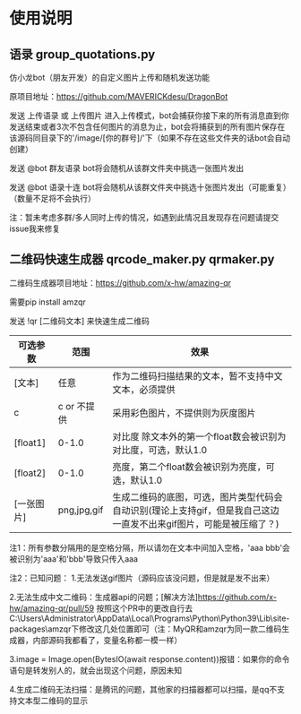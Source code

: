 # 使用说明

## 语录 group_quotations.py

仿小龙bot（朋友开发）的自定义图片上传和随机发送功能 

原项目地址：https://github.com/MAVERICKdesu/DragonBot

发送 上传语录 或 上传图片 进入上传模式，bot会捕获你接下来的所有消息直到你发送结束或者3次不包含任何图片的消息为止，bot会将捕获到的所有图片保存在该源码同目录下的'/image/[你的群号]/'下（如果不存在这些文件夹的话bot会自动创建）

发送 @bot 群友语录 bot将会随机从该群文件夹中挑选一张图片发出

发送 @bot 语录十连 bot将会随机从该群文件夹中挑选十张图片发出（可能重复）（数量不足将不会执行）

注：暂未考虑多群/多人同时上传的情况，如遇到此情况且发现存在问题请提交issue我来修复

## 二维码快速生成器 qrcode_maker.py qrmaker.py

二维码生成器项目地址：https://github.com/x-hw/amazing-qr

需要pip install amzqr

发送 !qr [二维码文本] 来快速生成二维码

|可选参数|范围|效果|
| --- | --- | --- |
| [文本] | 任意 | 作为二维码扫描结果的文本，暂不支持中文文本，必须提供 |
| c | c or 不提供 | 采用彩色图片，不提供则为灰度图片 |
| [float1] | 0-1.0 | 对比度 除文本外的第一个float数会被识别为对比度，可选，默认1.0 |
| [float2] | 0-1.0 | 亮度，第二个float数会被识别为亮度，可选，默认1.0 |
| [一张图片] | png,jpg,gif | 生成二维码的底图，可选，图片类型代码会自动识别(理论上支持gif，但是我自己这边一直发不出来gif图片，可能是被压缩了？) |

注1：所有参数分隔用的是空格分隔，所以请勿在文本中间加入空格，'aaa bbb'会被识别为'aaa'和'bbb'导致只传入aaa

注2：已知问题： 1.无法发送gif图片（源码应该没问题，但是就是发不出来）

2.无法生成中文二维码：生成器api的问题；[解决方法]https://github.com/x-hw/amazing-qr/pull/59 按照这个PR中的更改自行去C:\Users\Administrator\AppData\Local\Programs\Python\Python39\Lib\site-packages\amzqr下修改这几处位置即可（注：MyQR和amzqr为同一款二维码生成器，内部源码我都看了，变量名称都一模一样）

3.image = Image.open(BytesIO(await response.content))报错：如果你的命令语句是转发别人的，就会出现这个问题，原因未知

4.生成二维码无法扫描：是腾讯的问题，其他家的扫描器都可以扫描，是qq不支持文本型二维码的显示
